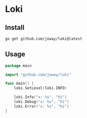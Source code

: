 # Loki

## Install

```bash
go get github.com/joway/loki@latest
```

## Usage

```go
package main

import "github.com/joway/loki"

func main() {
	loki.SetLevel(loki.INFO)

	loki.Info("x: %s", "hi")
	loki.Debug("x: %s", "hi")
	loki.Error("x: %s", "hi")	
}
```
